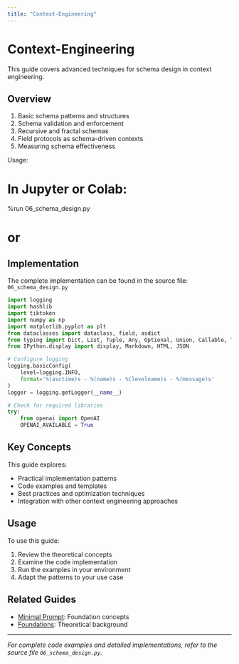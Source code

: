 ```yaml
---
title: "Context-Engineering"
---
```


# Context-Engineering

This guide covers advanced techniques for schema design in context engineering.

## Overview

1. Basic schema patterns and structures
2. Schema validation and enforcement
3. Recursive and fractal schemas
4. Field protocols as schema-driven contexts
5. Measuring schema effectiveness

Usage:
# In Jupyter or Colab:
%run 06_schema_design.py
# or

## Implementation

The complete implementation can be found in the source file: `06_schema_design.py`

```python
import logging
import hashlib
import tiktoken
import numpy as np
import matplotlib.pyplot as plt
from dataclasses import dataclass, field, asdict
from typing import Dict, List, Tuple, Any, Optional, Union, Callable, TypeVar, Set
from IPython.display import display, Markdown, HTML, JSON

# Configure logging
logging.basicConfig(
    level=logging.INFO,
    format='%(asctime)s - %(name)s - %(levelname)s - %(message)s'
)
logger = logging.getLogger(__name__)

# Check for required libraries
try:
    from openai import OpenAI
    OPENAI_AVAILABLE = True
```

## Key Concepts

This guide explores:
- Practical implementation patterns
- Code examples and templates  
- Best practices and optimization techniques
- Integration with other context engineering approaches

## Usage

To use this guide:

1. Review the theoretical concepts
2. Examine the code implementation
3. Run the examples in your environment
4. Adapt the patterns to your use case

## Related Guides

- [Minimal Prompt](/docs/guides/minimal-prompt): Foundation concepts
- [Foundations](/docs/foundations): Theoretical background

---

*For complete code examples and detailed implementations, refer to the source file `06_schema_design.py`.*

